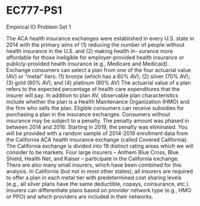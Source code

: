 # EC777-PS1
Empirical IO Problem Set 1

The ACA health insurance exchanges were established in every U.S. state in 2014 with the primary
aims of (1) reducing the number of people without health insurance in the U.S. and (2) making
health in- surance more affordable for those ineligible for employer-provided health insurance or
publicly-provided health insurance (e.g., Medicare and Medicaid). Exchange consumers can select
a plan from one of the four actuarial value (AV) or “metal” tiers: (1) bronze (which has a 60% AV);
(2) silver (70% AV); (3) gold (80% AV); and (4) platinum (90% AV) The actuarial value of a plan
refers to the expected percentage of health care expenditures that the insurer will pay. In addition
to plan AV, observable plan characteristics include whether the plan is a Health Maintenance
Organization (HMO) and the firm who sells the plan. Eligible consumers can receive subsidies for
purchasing a plan in the insurance exchanges. Consumers without insurance may be subject to a
penalty. The penalty amount was phased in between 2014 and 2016. Starting in 2019, the penalty
was eliminated.
You will be provided with a random sample of 2014-2019 enrollment data from the California
ACA health insurance exchange (called Covered California). The California exchange is divided
into 19 distinct rating areas which we will consider to be markets. Four large insurers – Anthem
Blue Cross, Blue Shield, Health Net, and Kaiser – participate in the California exchange. There are
also many small insurers, which have been combined for this analysis. In California (but not in most
other states), all insurers are required to offer a plan in each metal tier with predetermined cost
sharing levels (e.g., all silver plans have the same deductible, copays, coinsurance, etc.). Insurers
can differentiate plans based on provider network type (e.g., HMO or PPO) and which providers
are included in their networks.
